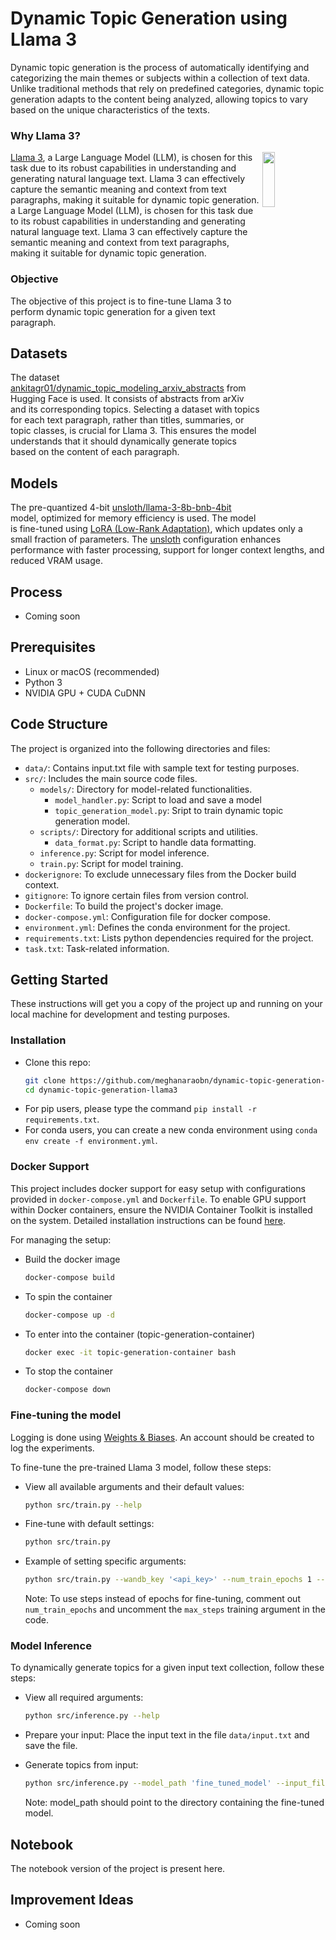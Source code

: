 # Dynamic Topic Generation using Llama 3
Dynamic topic generation is the process of automatically identifying and categorizing the main themes or subjects within a collection of text data. Unlike traditional methods that rely on predefined categories, dynamic topic generation adapts to the content being analyzed, allowing topics to vary based on the unique characteristics of the texts.

### Why Llama 3? 
<img src="https://github.com/meghanaraobn/SUMM-AI-TASK/assets/76180138/675b0481-ae76-48bf-8936-6e99c253356c" width="20%" height="15%" align="right" />

[Llama 3](https://ai.meta.com/blog/meta-llama-3/), a Large Language Model (LLM), is chosen for this task due to its robust capabilities in understanding and generating natural language text. Llama 3 can effectively capture the semantic meaning and context from text paragraphs, making it suitable for dynamic topic generation. a Large Language Model (LLM), is chosen for this task due to its robust capabilities in understanding and generating natural language text. Llama 3 can effectively capture the semantic meaning and context from text paragraphs, making it suitable for dynamic topic generation.

### Objective
The objective of this project is to fine-tune Llama 3 to perform dynamic topic generation for a given text paragraph.

## Datasets
The dataset [ankitagr01/dynamic_topic_modeling_arxiv_abstracts](https://huggingface.co/datasets/ankitagr01/dynamic_topic_modeling_arxiv_abstracts) from Hugging Face is used. It consists of abstracts from arXiv and its corresponding topics. Selecting a dataset with topics for each text paragraph, rather than titles, summaries, or topic classes, is crucial for Llama 3. This ensures the model understands that it should dynamically generate topics based on the content of each paragraph.

## Models
The pre-quantized 4-bit [unsloth/llama-3-8b-bnb-4bit](https://colab.research.google.com/drive/135ced7oHytdxu3N2DNe1Z0kqjyYIkDXp?usp=sharing) model, optimized for memory efficiency is used. The model is fine-tuned using [LoRA (Low-Rank Adaptation)](https://www.entrypointai.com/blog/lora-fine-tuning/), which updates only a small fraction of parameters. The [unsloth](https://www.unsloth.ai/blog/llama3) configuration enhances performance with faster processing, support for longer context lengths, and reduced VRAM usage.

## Process
- Coming soon
  
## Prerequisites
* Linux or macOS (recommended)
* Python 3
* NVIDIA GPU + CUDA CuDNN

## Code Structure
The project is organized into the following directories and files:
- `data/`: Contains input.txt file with sample text for testing purposes.
- `src/`: Includes the main source code files.
    - `models/`: Directory for model-related functionalities.
        - `model_handler.py`: Script to load and save a model
        - `topic_generation_model.py`: Sript to train dynamic topic generation model.
    - `scripts/`: Directory for additional scripts and utilities.
        - `data_format.py`: Script to handle data formatting.
    - `inference.py`: Script for model inference.
    - `train.py`: Script for model training.
- `dockerignore`: To exclude unnecessary files from the Docker build context.
- `gitignore`: To ignore certain files from version control.
- `Dockerfile`: To build the project's docker image.
- `docker-compose.yml`: Configuration file for docker compose.
- `environment.yml`: Defines the conda environment for the project.
- `requirements.txt`: Lists python dependencies required for the project.
- `task.txt`: Task-related information.
  
## Getting Started
These instructions will get you a copy of the project up and running on your local machine for development and testing purposes.

### Installation
* Clone this repo:
  ```bash
  git clone https://github.com/meghanaraobn/dynamic-topic-generation-llama3.git
  cd dynamic-topic-generation-llama3
  ```
* For pip users, please type the command `pip install -r requirements.txt`.
* For conda users, you can create a new conda environment using `conda env create -f environment.yml`.
### Docker Support
This project includes docker support for easy setup with configurations provided in `docker-compose.yml` and `Dockerfile`. To enable GPU support within Docker containers, ensure the NVIDIA Container Toolkit is installed on the system. Detailed installation instructions can be found [here](https://docs.nvidia.com/datacenter/cloud-native/container-toolkit/latest/install-guide.html).

For managing the setup:
* Build the docker image
  ```bash
  docker-compose build
  ```
* To spin the container
  ```bash
  docker-compose up -d
  ```
* To enter into the container (topic-generation-container)
  ```bash
  docker exec -it topic-generation-container bash
  ```
* To stop the container
  ```bash
  docker-compose down
  ```

### Fine-tuning the model
 Logging is done using [Weights & Biases](https://wandb.ai/site). An account should be created to log the experiments.

 To fine-tune the pre-trained Llama 3 model, follow these steps:
 * View all available arguments and their default values:
   ```bash
   python src/train.py --help
   ```
  * Fine-tune with default settings:
    ```bash
    python src/train.py
    ```
  * Example of setting specific arguments:
    ```bash
    python src/train.py --wandb_key '<api_key>' --num_train_epochs 1 --model_save_path 'fine_tuned_model'
    ```
    Note: To use steps instead of epochs for fine-tuning, comment out `num_train_epochs` and uncomment the `max_steps` training argument in the code.

 ### Model Inference
 To dynamically generate topics for a given input text collection, follow these steps:
 * View all required arguments:
   ```bash
   python src/inference.py --help
   ```
 * Prepare your input:
   Place the input text in the file `data/input.txt` and save the file.
   
 * Generate topics from input:
   ```bash
   python src/inference.py --model_path 'fine_tuned_model' --input_file 'data/input.txt'
   ```
   Note: model_path should point to the directory containing the fine-tuned model.


## Notebook
The notebook version of the project is present here.

## Improvement Ideas
- Coming soon
 
